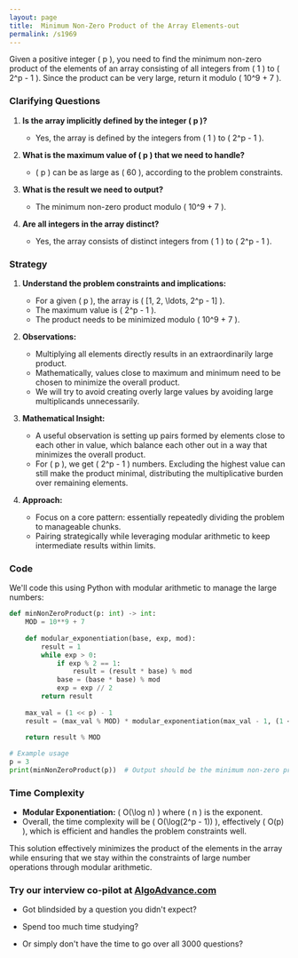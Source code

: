 ```yaml
---
layout: page
title:  Minimum Non-Zero Product of the Array Elements-out
permalink: /s1969
---
```


Given a positive integer \( p \), you need to find the minimum non-zero product of the elements of an array consisting of all integers from \( 1 \) to \( 2^p - 1 \). Since the product can be very large, return it modulo \( 10^9 + 7 \).

### Clarifying Questions

1. **Is the array implicitly defined by the integer \( p \)?**
   - Yes, the array is defined by the integers from \( 1 \) to \( 2^p - 1 \).

2. **What is the maximum value of \( p \) that we need to handle?**
   - \( p \) can be as large as \( 60 \), according to the problem constraints.

3. **What is the result we need to output?**
   - The minimum non-zero product modulo \( 10^9 + 7 \).

4. **Are all integers in the array distinct?**
   - Yes, the array consists of distinct integers from \( 1 \) to \( 2^p - 1 \).

### Strategy

1. **Understand the problem constraints and implications:**
   - For a given \( p \), the array is \( [1, 2, \ldots, 2^p - 1] \).
   - The maximum value is \( 2^p - 1 \).
   - The product needs to be minimized modulo \( 10^9 + 7 \).

2. **Observations:**
   - Multiplying all elements directly results in an extraordinarily large product.
   - Mathematically, values close to maximum and minimum need to be chosen to minimize the overall product.
   - We will try to avoid creating overly large values by avoiding large multiplicands unnecessarily.

3. **Mathematical Insight:**
   - A useful observation is setting up pairs formed by elements close to each other in value, which balance each other out in a way that minimizes the overall product.
   - For \( p \), we get \( 2^p - 1 \) numbers. Excluding the highest value can still make the product minimal, distributing the multiplicative burden over remaining elements.

4. **Approach:**
   - Focus on a core pattern: essentially repeatedly dividing the problem to manageable chunks.
   - Pairing strategically while leveraging modular arithmetic to keep intermediate results within limits.

### Code

We'll code this using Python with modular arithmetic to manage the large numbers:

```python
def minNonZeroProduct(p: int) -> int:
    MOD = 10**9 + 7
    
    def modular_exponentiation(base, exp, mod):
        result = 1
        while exp > 0:
            if exp % 2 == 1:
                result = (result * base) % mod
            base = (base * base) % mod
            exp = exp // 2
        return result
    
    max_val = (1 << p) - 1
    result = (max_val % MOD) * modular_exponentiation(max_val - 1, (1 << (p - 1)) - 1, MOD)
    
    return result % MOD

# Example usage
p = 3
print(minNonZeroProduct(p))  # Output should be the minimum non-zero product modulo 10^9 + 7
```

### Time Complexity

- **Modular Exponentiation:** \( O(\log n) \) where \( n \) is the exponent.
- Overall, the time complexity will be \( O(\log(2^p - 1)) \), effectively \( O(p) \), which is efficient and handles the problem constraints well.

This solution effectively minimizes the product of the elements in the array while ensuring that we stay within the constraints of large number operations through modular arithmetic.


### Try our interview co-pilot at [AlgoAdvance.com](https://algoAdvance.com)

- Got blindsided by a question you didn't expect?

- Spend too much time studying?

- Or simply don't have the time to go over all 3000 questions?

